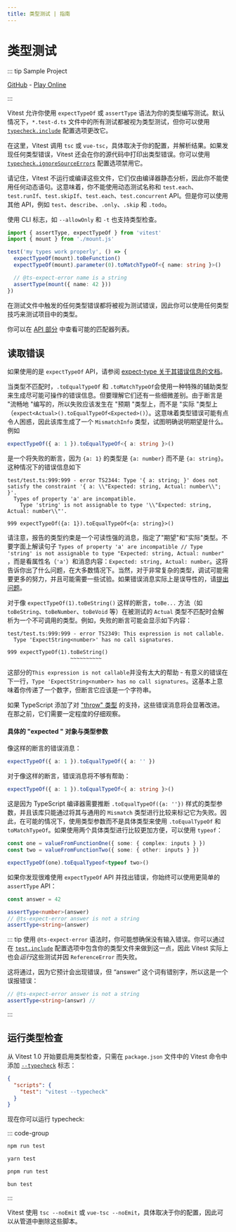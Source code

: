 ```yaml
---
title: 类型测试 | 指南
---
```


# 类型测试

::: tip Sample Project

[GitHub](https://github.com/vitest-dev/vitest/tree/main/examples/typecheck) - [Play Online](https://stackblitz.com/fork/github/vitest-dev/vitest/tree/main/examples/typecheck?initialPath=__vitest__/)

:::

Vitest 允许你使用 `expectTypeOf` 或 `assertType` 语法为你的类型编写测试。默认情况下，`*.test-d.ts` 文件中的所有测试都被视为类型测试，但你可以使用 [`typecheck.include`](/config/#typecheck-include) 配置选项更改它。

在这里，Vitest 调用 `tsc` 或 `vue-tsc`，具体取决于你的配置，并解析结果。如果发现任何类型错误，Vitest 还会在你的源代码中打印出类型错误。你可以使用 [`typecheck.ignoreSourceErrors`](/config/#typecheck-ignoresourceerrors) 配置选项禁用它。

请记住，Vitest 不运行或编译这些文件，它们仅由编译器静态分析，因此你不能使用任何动态语句。这意味着，你不能使用动态测试名称和 `test.each`、`test.runIf`、`test.skipIf`、`test.each`、`test.concurrent` API。但是你可以使用其他 API，例如 `test`、`describe`、`.only`、`.skip` 和 `.todo`。

使用 CLI 标志，如 `--allowOnly` 和 `-t` 也支持类型检查。

```ts
import { assertType, expectTypeOf } from 'vitest'
import { mount } from './mount.js'

test('my types work properly', () => {
  expectTypeOf(mount).toBeFunction()
  expectTypeOf(mount).parameter(0).toMatchTypeOf<{ name: string }>()

  // @ts-expect-error name is a string
  assertType(mount({ name: 42 }))
})
```

在测试文件中触发的任何类型错误都将被视为测试错误，因此你可以使用任何类型技巧来测试项目中的类型。

你可以在 [API 部分](/api/#expecttypeof) 中查看可能的匹配器列表。

## 读取错误

如果使用的是 `expectTypeOf` API，请参阅 [expect-type 关于其错误信息的文档](https://github.com/mmkal/expect-type#error-messages)。

当类型不匹配时，`.toEqualTypeOf` 和 `.toMatchTypeOf`会使用一种特殊的辅助类型来生成尽可能可操作的错误信息。但要理解它们还有一些细微差别。由于断言是 "流畅地 "编写的，所以失败应该发生在 "预期 "类型上，而不是 "实际 "类型上（`expect<Actual>().toEqualTypeOf<Expected>()`）。这意味着类型错误可能有点令人困惑，因此该库生成了一个 `MismatchInfo` 类型，试图明确说明期望是什么。例如

```ts
expectTypeOf({ a: 1 }).toEqualTypeOf<{ a: string }>()
```

是一个将失败的断言，因为 `{a: 1}` 的类型是 `{a: number}` 而不是 `{a: string}`。 这种情况下的错误信息如下

```
test/test.ts:999:999 - error TS2344: Type '{ a: string; }' does not satisfy the constraint '{ a: \\"Expected: string, Actual: number\\"; }'.
  Types of property 'a' are incompatible.
    Type 'string' is not assignable to type '\\"Expected: string, Actual: number\\"'.

999 expectTypeOf({a: 1}).toEqualTypeOf<{a: string}>()
```

请注意，报告的类型约束是一个可读性强的消息，指定了"期望"和"实际"类型。不要字面上解读句子 `Types of property 'a' are incompatible // Type 'string' is not assignable to type "Expected: string, Actual: number"` ，而是看属性名（`'a'`）和消息内容：`Expected: string, Actual: number`。这将告诉你出了什么问题，在大多数情况下。当然，对于非常复杂的类型，调试可能需要更多的努力，并且可能需要一些试验。如果错误消息实际上是误导性的，请[提出问题](https://github.com/mmkal/expect-type)。

对于像 `expectTypeOf(1).toBeString()` 这样的断言，`toBe...` 方法（如 `toBeString`、`toBeNumber`、`toBeVoid` 等）在被测试的 `Actual` 类型不匹配时会解析为一个不可调用的类型。例如，失败的断言可能会显示如下内容：

```
test/test.ts:999:999 - error TS2349: This expression is not callable.
  Type 'ExpectString<number>' has no call signatures.

999 expectTypeOf(1).toBeString()
                    ~~~~~~~~~~
```

这部分的`This expression is not callable`并没有太大的帮助 - 有意义的错误在下一行，`Type 'ExpectString<number> has no call signatures`。这基本上意味着你传递了一个数字，但断言它应该是一个字符串。

如果 TypeScript 添加了对 ["throw" 类型](https://github.com/microsoft/TypeScript/pull/40468) 的支持，这些错误消息将会显著改进。在那之前，它们需要一定程度的仔细观察。

#### 具体的 "expected " 对象与类型参数

像这样的断言的错误消息：

```ts
expectTypeOf({ a: 1 }).toEqualTypeOf({ a: '' })
```

对于像这样的断言，错误消息将不够有帮助：

```ts
expectTypeOf({ a: 1 }).toEqualTypeOf<{ a: string }>()
```

这是因为 TypeScript 编译器需要推断 `.toEqualTypeOf({a: ''})` 样式的类型参数，并且该库只能通过将其与通用的 `Mismatch` 类型进行比较来标记它为失败。因此，在可能的情况下，使用类型参数而不是具体类型来使用 `.toEqualTypeOf` 和 `toMatchTypeOf`。如果使用两个具体类型进行比较更加方便，可以使用 `typeof`：

```ts
const one = valueFromFunctionOne({ some: { complex: inputs } })
const two = valueFromFunctionTwo({ some: { other: inputs } })

expectTypeOf(one).toEqualTypeof<typeof two>()
```

如果你发现很难使用 `expectTypeOf` API 并找出错误，你始终可以使用更简单的 `assertType` API：

```ts
const answer = 42

assertType<number>(answer)
// @ts-expect-error answer is not a string
assertType<string>(answer)
```

::: tip
使用 `@ts-expect-error` 语法时，你可能想确保没有输入错误。你可以通过在 [`test.include`](/config/#include) 配置选项中包含你的类型文件来做到这一点，因此 Vitest 实际上也会*运行*这些测试并因 `ReferenceError` 而失败。

这将通过，因为它预计会出现错误，但 “answer” 这个词有错别字，所以这是一个误报错误：

```ts
// @ts-expect-error answer is not a string
assertType<string>(answr) //
```

:::

## 运行类型检查

从 Vitest 1.0 开始要启用类型检查，只需在 `package.json` 文件中的 Vitest 命令中添加 [`--typecheck`](/config/#typecheck) 标志：

```json
{
  "scripts": {
    "test": "vitest --typecheck"
  }
}
```

现在你可以运行 typecheck:

::: code-group

```bash [npm]
npm run test
```

```bash [yarn]
yarn test
```

```bash [pnpm]
pnpm run test
```

```bash [bun]
bun test
```

:::

Vitest 使用 `tsc --noEmit` 或 `vue-tsc --noEmit`，具体取决于你的配置，因此可以从管道中删除这些脚本。
